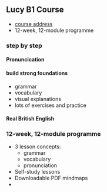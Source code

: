 ## Lucy B1 Course

- [course address](https://b1course.com/b1-pdf-ty)
- 12-week, 12-module programme


### step by step

#### Pronuncication



#### build strong foundations

- grammar
- vocabulary
- visual explanations
- lots of exercises and practice

#### Real British English

### 12-week, 12-module programme

- 3 lesson concepts:
	- grammar
	- vocabulary
	- pronunciation
- Self-study lessons
- Downloadable PDF mindmaps
- 	 	
